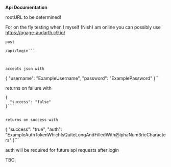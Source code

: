 **Api Documentation**

rootURL to be determined! 

For on the fly testing when I myself (Nish) am online you can possibly use https://ogage-audarth.c9.io/



```
post

/api/login```



accepts json with

```
{
  "username": "ExampleUsername",
  "password": "ExamplePassword"
}```


returns on failure with

```
{
  "success": "false"
}```


returns on success with

```
{
  "success": "true",
  "auth": "ExampleAuthTokenWhichIsQuiteLongAndFilledWith@lphaNum3ricCharacters"
}```


auth will be required for future api requests after login

TBC.